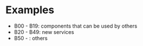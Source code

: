 # Examples

- B00 - B19: components that can be used by others
- B20 - B49: new services 
- B50 - : others

